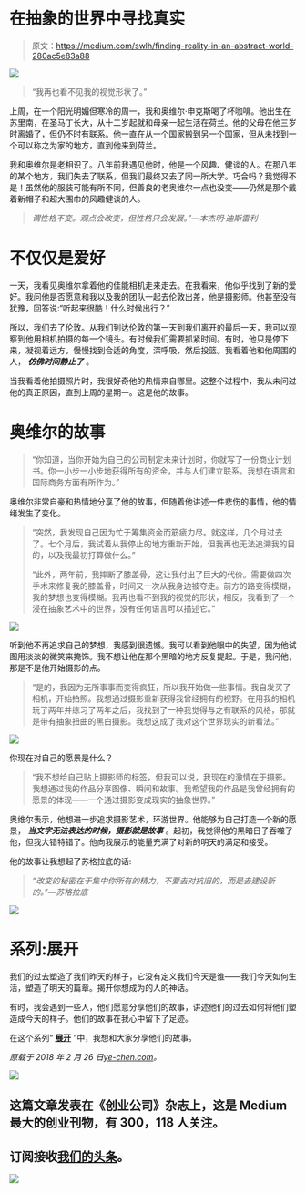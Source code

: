 # 在抽象的世界中寻找真实

> 原文：<https://medium.com/swlh/finding-reality-in-an-abstract-world-280ac5e83a88>

![](img/ae53c29bef43b8e2472cef5fa32122cb.png)

> “我再也看不见我的视觉形状了。”

上周，在一个阳光明媚但寒冷的周一，我和奥维尔·申克斯喝了杯咖啡。他出生在苏里南，在圣马丁长大，从十二岁起就和母亲一起生活在荷兰。他的父母在他三岁时离婚了，但仍不时有联系。他一直在从一个国家搬到另一个国家，但从未找到一个可以称之为家的地方，直到他来到荷兰。

我和奥维尔是老相识了。八年前我遇见他时，他是一个风趣、健谈的人。在那八年的某个地方，我们失去了联系，但我们最终又去了同一所大学。巧合吗？我觉得不是！虽然他的服装可能有所不同，但善良的老奥维尔一点也没变——仍然是那个戴着新帽子和超大围巾的风趣健谈的人。

> *谓性格不变。观点会改变，但性格只会发展。”—本杰明·迪斯雷利*

# **不仅仅是爱好**

一天，我看见奥维尔拿着他的佳能相机走来走去。在我看来，他似乎找到了新的爱好。我问他是否愿意和我以及我的团队一起去伦敦出差，他是摄影师。他甚至没有犹豫，回答说:“听起来很酷！什么时候出行？”

所以，我们去了伦敦。从我们到达伦敦的第一天到我们离开的最后一天，我可以观察到他用相机拍摄的每一个镜头。有时候我们需要抓紧时间。有时，他只是停下来，凝视着远方，慢慢找到合适的角度，深呼吸，然后投篮。我看着他和他周围的人， ***仿佛时间静止了*** 。

当我看着他拍摄照片时，我很好奇他的热情来自哪里。这整个过程中，我从未问过他的真正原因，直到上周的星期一。这是他的故事。

# **奥维尔的故事**

> “你知道，当你开始为自己的公司制定未来计划时，你就写了一份商业计划书。你一小步一小步地获得所有的资金，并与人们建立联系。我想在语言和国际商务方面有所作为。”

奥维尔非常自豪和热情地分享了他的故事，但随着他讲述一件悲伤的事情，他的情绪发生了变化。

> “突然，我发现自己因为忙于筹集资金而筋疲力尽。就这样，几个月过去了。七个月后，我试着从我停止的地方重新开始，但我再也无法追溯我的目的，以及我最初打算做什么。”
> 
> “此外，两年前，我摔断了膝盖骨，这让我付出了巨大的代价。需要做四次手术来修复我的膝盖骨，时间又一次从我身边被夺走。前方的路变得模糊，我的梦想也变得模糊。我再也看不到我的视觉的形状，相反，我看到了一个浸在抽象艺术中的世界，没有任何语言可以描述它。”

![](img/90b1ee79646c157f9970ede4780bf269.png)

听到他不再追求自己的梦想，我感到很遗憾。我可以看到他眼中的失望，因为他试图用淡淡的微笑来掩饰。我不想让他在那个黑暗的地方反复提起。于是，我问他，那是不是他开始摄影的点。

> “是的，我因为无所事事而变得疯狂，所以我开始做一些事情。我自发买了相机，开始拍照。我想通过摄影重新获得我曾经拥有的视野。在用我的相机玩了两年并练习了两年之后，我找到了一种我觉得与之有联系的风格，那就是带有抽象扭曲的黑白摄影。我想这成了我对这个世界现实的新看法。”

![](img/decf3790d994343326dbde916befbc9c.png)

你现在对自己的愿景是什么？

> “我不想给自己贴上摄影师的标签，但我可以说，我现在的激情在于摄影。我想通过我的作品分享图像、瞬间和故事。我希望我的作品是我曾经拥有的愿景的体现——一个通过摄影变成现实的抽象世界。”

奥维尔表示，他想进一步追求摄影艺术，环游世界。他能够为自己打造一个新的愿景， ***当文字无法表达的时候，摄影就是故事*** 。起初，我觉得他的黑暗日子吞噬了他，但我大错特错了。他向我展示的能量充满了对新的明天的满足和接受。

他的故事让我想起了苏格拉底的话:

> *“改变的秘密在于集中你所有的精力，不要去对抗旧的，而是去建设新的。”—苏格拉底*

![](img/b1c7422328164f15bcaef0f41963fed3.png)

# **系列:展开**

我们的过去塑造了我们昨天的样子，它没有定义我们今天是谁——我们今天如何生活，塑造了明天的篇章。揭开你想成为的人的神话。

有时，我会遇到一些人，他们愿意分享他们的故事，讲述他们的过去如何将他们塑造成今天的样子。他们的故事在我心中留下了足迹。

在这个系列“ [**展开**](/series/60170929bd69) ”中，我想和大家分享他们的故事。

*原载于 2018 年 2 月 26 日*[*ye-chen.com*](https://ye-chen.com/finding-reality-in-an-abstract-world/)*。*

![](img/731acf26f5d44fdc58d99a6388fe935d.png)

## 这篇文章发表在《创业公司》杂志上，这是 Medium 最大的创业刊物，有 300，118 人关注。

## 订阅接收[我们的头条](http://growthsupply.com/the-startup-newsletter/)。

![](img/731acf26f5d44fdc58d99a6388fe935d.png)
